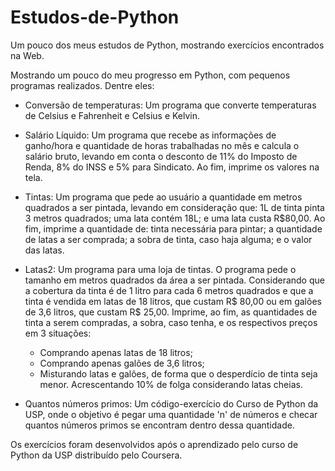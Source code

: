 # Estudos-de-Python
Um pouco dos meus estudos de Python, mostrando exercícios encontrados na Web.

Mostrando um pouco do meu progresso em Python, com pequenos programas realizados.
Dentre eles:

- Conversão de temperaturas: Um programa que converte temperaturas de Celsius e Fahrenheit e Celsius e Kelvin.

- Salário Líquido: Um programa que recebe as informações de ganho/hora e quantidade de horas trabalhadas no mês e calcula o salário bruto, levando em conta o desconto de 11% do Imposto de Renda, 8% do INSS e 5% para Sindicato. Ao fim, imprime os valores na tela.

- Tintas: Um programa que pede ao usuário a quantidade em metros quadrados a ser pintada, levando em consideração que: 1L de tinta pinta 3 metros quadrados; uma lata contém 18L; e uma lata custa R$80,00. Ao fim, imprime a quantidade de: tinta necessária para pintar; a quantidade de latas a ser comprada; a sobra de tinta, caso haja alguma; e o valor das latas.

- Latas2: Um programa para uma loja de tintas. O programa pede o tamanho em metros quadrados da área a ser pintada. Considerando que a cobertura da tinta é de 1 litro para cada 6 metros quadrados e que a tinta é vendida em latas de 18 litros, que custam R$ 80,00 ou em galões de 3,6 litros, que custam R$ 25,00.
  Imprime, ao fim, as quantidades de tinta a serem compradas, a sobra, caso tenha, e os respectivos preços em 3 situações:
    - Comprando apenas latas de 18 litros;
    - Comprando apenas galões de 3,6 litros;
    - Misturando latas e galões, de forma que o desperdício de tinta seja menor. Acrescentando 10% de folga considerando latas cheias.

- Quantos números primos: Um código-exercício do Curso de Python da USP, onde o objetivo é pegar uma quantidade 'n' de números e checar quantos números primos se encontram dentro dessa quantidade.

Os exercícios foram desenvolvidos após o aprendizado pelo curso de Python da USP distribuído pelo Coursera.
